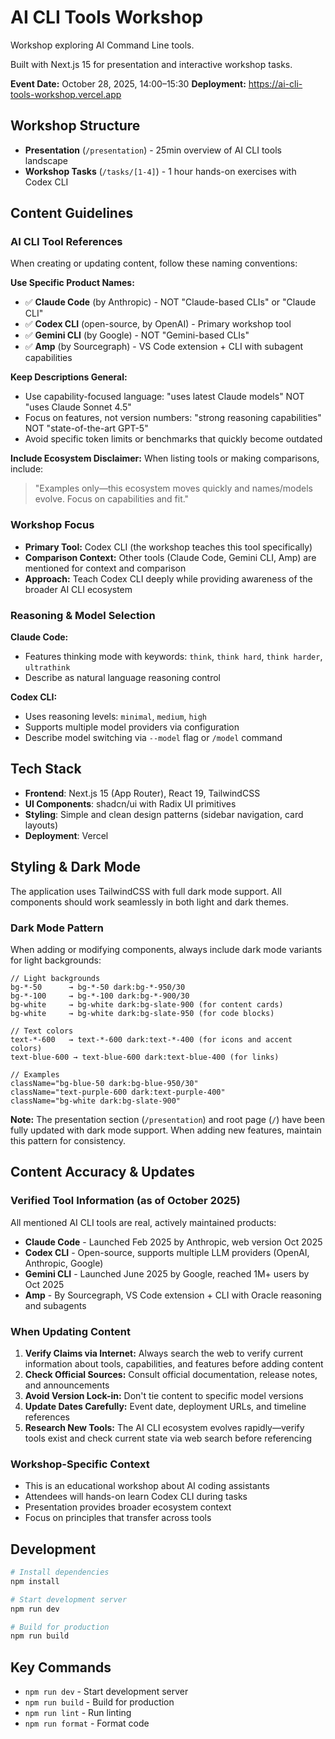 # AI CLI Tools Workshop

Workshop exploring AI Command Line tools.

Built with Next.js 15 for presentation and interactive workshop tasks.

**Event Date:** October 28, 2025, 14:00–15:30
**Deployment:** https://ai-cli-tools-workshop.vercel.app

## Workshop Structure

- **Presentation** (`/presentation`) - 25min overview of AI CLI tools landscape
- **Workshop Tasks** (`/tasks/[1-4]`) - 1 hour hands-on exercises with Codex CLI

## Content Guidelines

### AI CLI Tool References

When creating or updating content, follow these naming conventions:

**Use Specific Product Names:**

- ✅ **Claude Code** (by Anthropic) - NOT "Claude-based CLIs" or "Claude CLI"
- ✅ **Codex CLI** (open-source, by OpenAI) - Primary workshop tool
- ✅ **Gemini CLI** (by Google) - NOT "Gemini-based CLIs"
- ✅ **Amp** (by Sourcegraph) - VS Code extension + CLI with subagent capabilities

**Keep Descriptions General:**

- Use capability-focused language: "uses latest Claude models" NOT "uses Claude Sonnet 4.5"
- Focus on features, not version numbers: "strong reasoning capabilities" NOT "state-of-the-art GPT-5"
- Avoid specific token limits or benchmarks that quickly become outdated

**Include Ecosystem Disclaimer:**
When listing tools or making comparisons, include:

> "Examples only—this ecosystem moves quickly and names/models evolve. Focus on capabilities and fit."

### Workshop Focus

- **Primary Tool:** Codex CLI (the workshop teaches this tool specifically)
- **Comparison Context:** Other tools (Claude Code, Gemini CLI, Amp) are mentioned for context and comparison
- **Approach:** Teach Codex CLI deeply while providing awareness of the broader AI CLI ecosystem

### Reasoning & Model Selection

**Claude Code:**

- Features thinking mode with keywords: `think`, `think hard`, `think harder`, `ultrathink`
- Describe as natural language reasoning control

**Codex CLI:**

- Uses reasoning levels: `minimal`, `medium`, `high`
- Supports multiple model providers via configuration
- Describe model switching via `--model` flag or `/model` command

## Tech Stack

- **Frontend**: Next.js 15 (App Router), React 19, TailwindCSS
- **UI Components**: shadcn/ui with Radix UI primitives
- **Styling**: Simple and clean design patterns (sidebar navigation, card layouts)
- **Deployment**: Vercel

## Styling & Dark Mode

The application uses TailwindCSS with full dark mode support. All components should work seamlessly in both light and dark themes.

### Dark Mode Pattern

When adding or modifying components, always include dark mode variants for light backgrounds:

```tsx
// Light backgrounds
bg-*-50      → bg-*-50 dark:bg-*-950/30
bg-*-100     → bg-*-100 dark:bg-*-900/30
bg-white     → bg-white dark:bg-slate-900 (for content cards)
bg-white     → bg-white dark:bg-slate-950 (for code blocks)

// Text colors
text-*-600   → text-*-600 dark:text-*-400 (for icons and accent colors)
text-blue-600 → text-blue-600 dark:text-blue-400 (for links)

// Examples
className="bg-blue-50 dark:bg-blue-950/30"
className="text-purple-600 dark:text-purple-400"
className="bg-white dark:bg-slate-900"
```

**Note:** The presentation section (`/presentation`) and root page (`/`) have been fully updated with dark mode support. When adding new features, maintain this pattern for consistency.

## Content Accuracy & Updates

### Verified Tool Information (as of October 2025)

All mentioned AI CLI tools are real, actively maintained products:

- **Claude Code** - Launched Feb 2025 by Anthropic, web version Oct 2025
- **Codex CLI** - Open-source, supports multiple LLM providers (OpenAI, Anthropic, Google)
- **Gemini CLI** - Launched June 2025 by Google, reached 1M+ users by Oct 2025
- **Amp** - By Sourcegraph, VS Code extension + CLI with Oracle reasoning and subagents

### When Updating Content

1. **Verify Claims via Internet:** Always search the web to verify current information about tools, capabilities, and features before adding content
2. **Check Official Sources:** Consult official documentation, release notes, and announcements
3. **Avoid Version Lock-in:** Don't tie content to specific model versions
4. **Update Dates Carefully:** Event date, deployment URLs, and timeline references
5. **Research New Tools:** The AI CLI ecosystem evolves rapidly—verify tools exist and check current state via web search before referencing

### Workshop-Specific Context

- This is an educational workshop about AI coding assistants
- Attendees will hands-on learn Codex CLI during tasks
- Presentation provides broader ecosystem context
- Focus on principles that transfer across tools

## Development

```bash
# Install dependencies
npm install

# Start development server
npm run dev

# Build for production
npm run build
```

## Key Commands

- `npm run dev` - Start development server
- `npm run build` - Build for production
- `npm run lint` - Run linting
- `npm run format` - Format code
